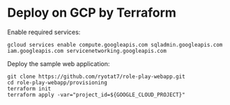 # Deploy on GCP by Terraform

Enable required services:

```
gcloud services enable compute.googleapis.com sqladmin.googleapis.com iam.googleapis.com servicenetworking.googleapis.com
```

Deploy the sample web application:

```
git clone https://github.com/ryotat7/role-play-webapp.git
cd role-play-webapp/provisioning
terraform init
terraform apply -var="project_id=${GOOGLE_CLOUD_PROJECT}"
```